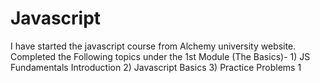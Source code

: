 # Javascript

I have started the javascript course from Alchemy university website.
Completed the Following topics under the 1st Module (The Basics)- 
     1) JS Fundamentals Introduction
     2) Javascript Basics
     3) Practice Problems 1
